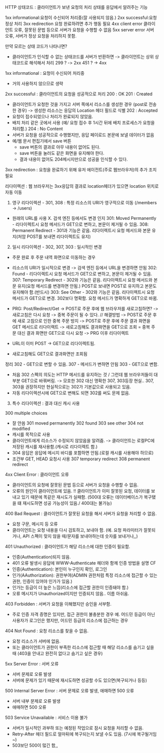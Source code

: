 HTTP 상태코드
: 클라이언트가 보낸 요청의 처리 상태를 응답에서 알려주는 기능

1xx informational:요청이 수신되어 처리중(잘 사용되지 않음.)
2xx successful:요청 정상 처리
3xx redirection 요청 완료하려면 추가 행동 필요
4xx client error 클라이언트 오류, 잘못된 문법 등으로 서버가 요청을 수행할 수 없음
5xx server error 서버 오류, 서버가 정상 요청을 처리하지 못함.

만약 모르는 상태 코드가 나타나면?
- 클라이언트가 인식할 수 없는 상태코드를 서버가 반환하면
-> 클라이언트는 상위 상태코드로 해석해서 처리
299 ? -> 2xx
451 ? -> 4xx

1xx informational 
: 요청이 수신되어 처리중
- 거의 사용하지 않으므로 생략

2xx successful
: 클라이언트의 요청을 성공적으로 처리
200 : OK
201 : Created
- 클라이언트가 요청한 것을 가지고 서버 쪽에서 리소스를 생성한 경우	 (post로 전송한 경우)
-> 생성한 리소스는 응답의 Location 헤더 필드로 식별
202 : Accepted
- 요청이 접수되었으나 처리가 완료되지 않았음.
- 배치 처리 같은 곳에서 사용
(예/ 요청 접수 후 1시간 뒤에 배치 프로세스가 요청을 처리함.)
204 : No Content
- 서버가 요청을 성공적으로 수행했지만, 응답 페이로드 본문에 보낼 데이터가 없음
- 예/웹 문서 편집기에서 save 버튼
	- save 버튼의 결과로 아무 내용이 없어도 된다.
	- save 버튼을 눌러도 같은 화면을 유지해야 한다.
	- 결과 내용이 없어도 204메시지만으로 성공을 인식할 수 있다.

3xx redirection
: 요청을 완료하기 위해 유저 에이전트(주로 웹브라우저)의 추가 조치 필요

리다이렉션
: 웹 브라우저는 3xx응답의 결과로 location헤더가 있으면 location 위치로 자동 이동

1. 영구 리다이렉션 - 301, 308
: 특정 리소스의 URI가 영구적으로 이동
(/members -> /users)
- 원래의 URL를 사용 X. 검색 엔진 등에서도 변경 인지
301: Moved Permanently - 리다이렉트시 요청 메서드가 GET으로 변하고, 본문이 제거될 수 있음.
308: Permanent Redirect - 301과 기능은 같음. 리다이렉트시 요청 메서드와 본문 유지(처암 POST를 보내면 리다이렉트도 유지)

2. 일시 리다이렉션 - 302, 307, 303
: 일시적인 변경
- 주문 완료 후 주문 내역 화면으로 이동하는 경우
- 리소스의 URI가 일시적으로 변경 -> 검색 엔진 등에서 URL을 변경하면 안됨
302: Found - 리다이렉트시 요청 메서드가 GET으로 변하고, 본문이 제거될 수 있음.
307: Temporary Redirect - 302와 기능은 같음. 리다이렉트시 요청 메서드와 본문 유지(요청 메서드를 변경하면 안됨.) POST로 보내면 POST로 유지하고 본문도 유지해야 함.(반드시)
303: See Other - 302와 기능은 같음. 리다이렉트시 요청 메서드가 GET으로 변경. 302보다 명확함. 요청 메서드가 명확하게 GET으로 바뀜.

- PRG: Post/Redirect/Get 
-> POST로 주문 후에 웹 브라우저를 새로고침하면?
-> 새로고침은 다시 요청
-> 중복 주문이 될 수 있다.
// 해결방법
-> POST로 주문 후에 새로 고침으로 인한 중복 주문 방지
-> POST로 주문 후에 주문 결과 화면을 GET 메서드로 리다이렉트
-> 새로고침해도 결과화면을 GET으로 조회
= 중복 주문 대신 결과 화면만 GET으로 다시 요청
-> PRG 이후 리다이렉트 
- URL이 이미 POST -> GET으로 리다이렉트됨.
- 새로고침해도 GET으로 결과화면만 조회됨

정리
302 - GET으로 변할 수 있음.
307 - 메서드가 변하면 안됨
303 - GET으로 변함.
- 처음 302 스펙의 의도는 HTTP 메서드를 유지하는 것
/ 그런데 웹 브라우저들이 대부분 GET으로 바꿔버림. 
-> 모호한 302 대신 명확한 307, 303등장
현실.. 307, 303을 권장하지만 현실적으로는 302가 기본값으로 사용되고 있음.
- 자동 리다이렉션시에 GET으로 변해도 되면 302를 써도 문제 없음.

3. 특수 리다이렉션
: 결과 대신 캐시 사용

300 multiple choices
- 잘 안씀
301 moved permanently
302 found
303 see other
304 not modified
- 캐시를 목적으로 사용
- 클라이언트에게 리소스가 수정되지 않았음을 알려줌. -> 클라이언트는 로컬PC에 저장된 캐시를 재사용함.(캐시로 리다이렉트 함.)
- 304 응답은 응답에 메시지 바디를 포함하면 안됨.(로컬 캐시를 사용해야 하므로)
- 조건부 GET, HEAD 요청시 사용
307 temporary redirect
308 permanent redirect

4xx Client Error
: 클라이언트 오류
- 클라이언트의 요청에 잘못된 문법 등으로 서버가 요청을 수행할 수 없음.
- 오류의 원인이 클라이언트에 있음.
!! 클라이언트가 이미 잘못된 요청, 데이터를 보내고 있기 때문에 똑같은 재시도가 실패함.
(500대 오류는 데이터베이스가 복구됐을 떄 재시도하면 성공 가능성이 있음./ 400대는 불가능)

400 Bad Request
: 클라이언트가 잘못된 요청을 해서 서버가 요청을 처리할 수 없음.
- 요청 구문, 메시지 등 오류
- 클라이언트는 요청 내용을 다시 검토하고, 보내야 함.
(예. 요청 파라미터가 잘못되거나, API 스펙이 맞지 않을 때/문자를 보내야하는데 숫자를 보내거나,,)

401 Unauthorized
: 클라이언트가 해당 리소스에 대한 인증이 필요함.
- 인증(Authentication)되지 않음.
- 401 오류 발생시 응답에 WWW-Authenticate 헤더와 함께 인증 방법을 설명
CF
- 인증(Authentication): 본인이 누구인지 확인, 로그인
- 인가(AAuthorization): 권한부여(ADMIN 권한처럼 특정 리소스에 접근할 수 있는 권한, 인증이 있어야 인가가 있음.)
- 인가는 등급이 더 높은 느낌(리소스에 접근할 권한이 인증돼야 함.)
- 오류 메시지가 Unauthorized이지만 인증되지 않음.. 이름 아쉬움.

403 Forbidden
: 서버가 요청을 이해했지만 승인을 서부함.
- 주로 인증 자격 증명은 있지만, 접근 권한이 불충분한 경우
예. 어드민 등급이 아닌 사용자가 로그인은 했지만, 어드민 등급의 리소스에 접근하는 경우

404 Not Found
: 요청 리소스를 찾을 수 없음.
- 요청 리소스가 서버에 없음.
- 또는 클라이언트가 권한이 부족한 리소스에 접근할 때 해당 리소스를 숨기고 싶을 때
(403을 안내고 완전히 없다고 숨기고 싶은 경우)

5xx Server Error
: 서버 오류
- 서버 문제로 오류 발생
- 서버에 문제가 있기 때문에 재시도하면 성공할 수도 있으면(복구되거나 등등)

500 Internal Server Error
: 서버 문제로 오류 발생, 애매하면 500 오류
- 서버 내부 문제로 오류 발생
- 애매하면 500 오류

503 Service Unavailable
: 서비스 이용 불가
- 서버가 일시적인 과부하 또는 예정된 작업으로 잠시 요청을 처리할 수 없음.
- Retry-After 헤더 필드로 얼마뒤에 복구되는지 보낼 수도 있음. (7시에 복구될거임~)
- 503보단 500이 많긴 함,,

